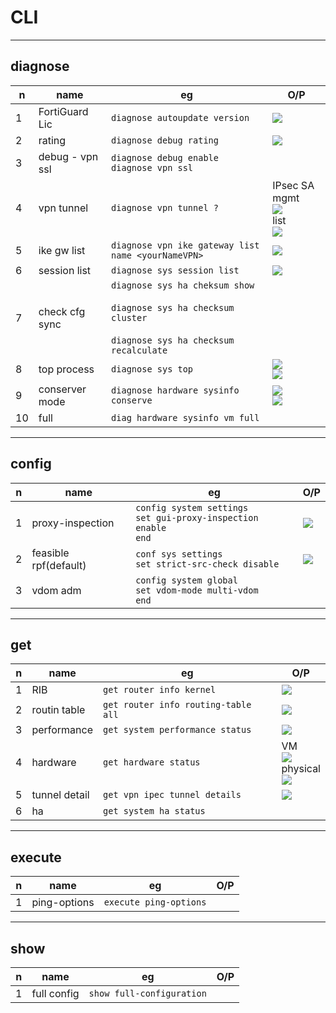 # CLI

---

## diagnose
|n|name|eg|O/P|
|-|----|--|---|
|1|FortiGuard Lic|`diagnose autoupdate version`|<img src="https://i.imgur.com/ICUxAP6.png">|
|2|rating|`diagnose debug rating`|<img src="https://i.imgur.com/G6iMJD3.png">|
|3|debug - vpn ssl|`diagnose debug enable`<br/>`diagnose vpn ssl`|
|4|vpn tunnel|`diagnose vpn tunnel ?`|IPsec SA mgmt<br/><img src="https://i.imgur.com/m0LrgRy.png"><br/>list<br/><img src="https://i.imgur.com/NtxbOz0.png">|
|5|ike gw list|`diagnose vpn ike gateway list name <yourNameVPN>`|<img src="https://i.imgur.com/L9hSQwj.png">|
|6|session list|`diagnose sys session list`|<img src="https://i.imgur.com/laGJQzX.png">|
|7|check cfg sync|`diagnose sys ha cheksum show`<br/><br/>`diagnose sys ha checksum cluster`<br/><br/>`diagnose sys ha checksum recalculate`|
|8|top process|`diagnose sys top`|<img src="https://i.imgur.com/aQc7a0E.png"><br/><img src="https://i.imgur.com/xqSdhtq.png">|
|9|conserver mode|`diagnose hardware sysinfo conserve`|<img src="https://i.imgur.com/83j07XY.png"><br/><img src="https://i.imgur.com/bbrgLq8.png">|
|10|full|`diag hardware sysinfo vm full`|

---

## config
|n|name|eg|O/P|
|-|----|--|---|
|1|proxy-inspection|`config system settings`<br/>`set gui-proxy-inspection enable`<br/>`end`|<img src="https://i.imgur.com/Fp3YBoR.png">|
|2|feasible rpf(default)|`conf sys settings`<br/>`set strict-src-check disable`|<img src="https://i.imgur.com/q6xaAmR.png">|
|3|vdom adm|`config system global`<br/>`set vdom-mode multi-vdom`<br/>`end`|

---

## get
|n|name|eg|O/P|
|-|----|--|---|
|1|RIB|`get router info kernel`|<img src="https://i.imgur.com/a6eLnVV.png">|
|2|routin table|`get router info routing-table all`|<img src="https://i.imgur.com/16ilDvN.png">|
|3|performance|`get system performance status`|<img src="https://i.imgur.com/mP2KGfp.png">|
|4|hardware|`get hardware status`|VM<br/><img src="https://i.imgur.com/bLZ9jv5.png"><br/>physical<br/><img src="https://i.imgur.com/uQAg0CV.png">|
|5|tunnel detail|`get vpn ipec tunnel details`|<img src="https://i.imgur.com/qeuKJk9.png">|
|6|ha|`get system ha status`|


---

## execute
|n|name|eg|O/P|
|-|----|--|---|
|1|ping-options|`execute ping-options`||

---

## show
|n|name|eg|O/P|
|-|----|--|---|
|1|full config|`show full-configuration`|
